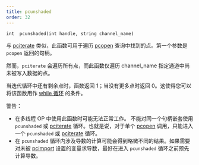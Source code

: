 ```yaml
---
title: pcunshaded
order: 32
---
```

`int  pcunshaded(int handle, string channel_name)`

与 [pciterate](./pciterate "此函数可用于遍历pcopen查询中找到的所有点。") 类似，此函数可用于遍历 [pcopen](./pcopen "返回点云文件的句柄。") 查询中找到的点。第一个参数是 `pcopen` 返回的句柄。

然而，`pciterate` 会遍历所有点，而此函数仅遍历 channel_name 指定通道中尚未被写入数据的点。

当迭代循环中还有剩余点时，函数返回 1；当没有更多点时返回 0。这使得您可以将该函数用作 [while 循环](../statement.html) 的条件。

警告：

- 在多线程 OP 中使用此函数时可能无法正常工作。
  不能对同一个句柄嵌套使用 `pcunshaded` 或 [pciterate](./pciterate "此函数可用于遍历pcopen查询中找到的所有点。") 循环。也就是说，对于单个 [pcopen](./pcopen "返回点云文件的句柄。") 调用，只能进入一个 `pcunshaded` 或 [pciterate](./pciterate "此函数可用于遍历pcopen查询中找到的所有点。") 循环。
- 在 `pcunshaded` 循环内涉及导数的计算可能会得到略微不同的结果。如果需要对未被 [pcimport](./pcimport "在pciterate或pcunshaded循环中从点云导入通道数据。") 设置的变量求导数，最好在进入 `pcunshaded` 循环之前预先计算导数。
